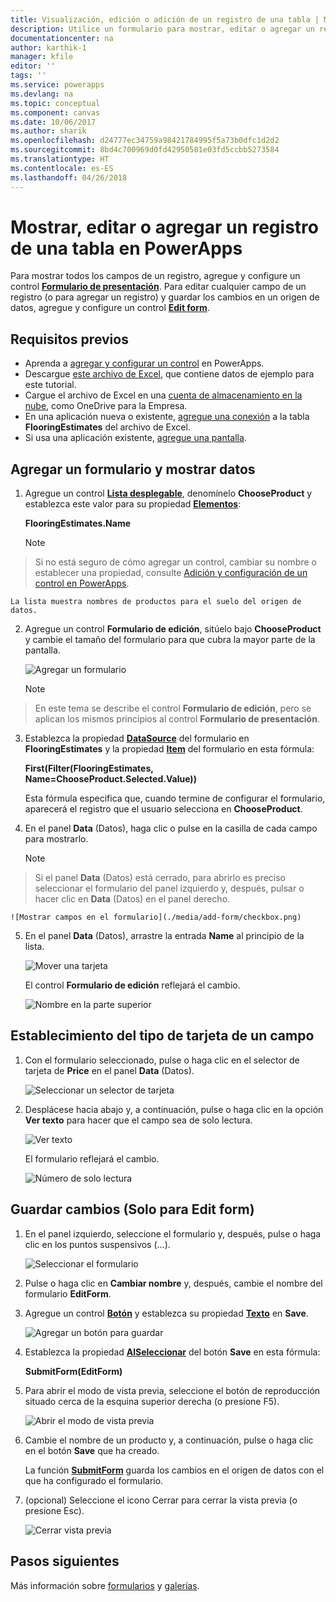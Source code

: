```yaml
---
title: Visualización, edición o adición de un registro de una tabla | Microsoft Docs
description: Utilice un formulario para mostrar, editar o agregar un registro de una tabla en el origen de datos.
documentationcenter: na
author: karthik-1
manager: kfile
editor: ''
tags: ''
ms.service: powerapps
ms.devlang: na
ms.topic: conceptual
ms.component: canvas
ms.date: 10/06/2017
ms.author: sharik
ms.openlocfilehash: d24777ec34759a98421784995f5a73b0dfc1d2d2
ms.sourcegitcommit: 8bd4c700969d0fd42950581e03fd5ccbb5273584
ms.translationtype: HT
ms.contentlocale: es-ES
ms.lasthandoff: 04/26/2018
---
```

# <a name="show-edit-or-add-a-record-from-a-table-in-powerapps"></a>Mostrar, editar o agregar un registro de una tabla en PowerApps
Para mostrar todos los campos de un registro, agregue y configure un control **[Formulario de presentación](controls/control-form-detail.md)**. Para editar cualquier campo de un registro (o para agregar un registro) y guardar los cambios en un origen de datos, agregue y configure un control **[Edit form](controls/control-form-detail.md)**.

## <a name="prerequisites"></a>Requisitos previos

* Aprenda a [agregar y configurar un control](add-configure-controls.md) en PowerApps.
* Descargue [este archivo de Excel](https://az787822.vo.msecnd.net/documentation/get-started-from-data/FlooringEstimates.xlsx), que contiene datos de ejemplo para este tutorial.
* Cargue el archivo de Excel en una [cuenta de almacenamiento en la nube](connections/cloud-storage-blob-connections.md), como OneDrive para la Empresa.
* En una aplicación nueva o existente, [agregue una conexión](add-data-connection.md) a la tabla **FlooringEstimates** del archivo de Excel.
* Si usa una aplicación existente, [agregue una pantalla](add-screen-context-variables.md).

## <a name="add-a-form-and-show-data"></a>Agregar un formulario y mostrar datos
1. Agregue un control **[Lista desplegable](controls/control-drop-down.md)**, denomínelo **ChooseProduct** y establezca este valor para su propiedad **[Elementos](controls/properties-core.md)**:

    **FlooringEstimates.Name**

    > [!NOTE]
> Si no está seguro de cómo agregar un control, cambiar su nombre o establecer una propiedad, consulte [Adición y configuración de un control en PowerApps](add-configure-controls.md).

    La lista muestra nombres de productos para el suelo del origen de datos.

2. Agregue un control **Formulario de edición**, sitúelo bajo **ChooseProduct** y cambie el tamaño del formulario para que cubra la mayor parte de la pantalla.

    ![Agregar un formulario](./media/add-form/add-a-form.png)

    > [!NOTE]
> En este tema se describe el control **Formulario de edición**, pero se aplican los mismos principios al control **Formulario de presentación**.

3. Establezca la propiedad **[DataSource](controls/control-form-detail.md)** del formulario en **FlooringEstimates** y la propiedad **[Item](controls/control-form-detail.md)** del formulario en esta fórmula:

   **First(Filter(FlooringEstimates, Name=ChooseProduct.Selected.Value))**

   Esta fórmula especifica que, cuando termine de configurar el formulario, aparecerá el registro que el usuario selecciona en **ChooseProduct**.

4. En el panel **Data** (Datos), haga clic o pulse en la casilla de cada campo para mostrarlo.

    > [!NOTE]
> Si el panel **Data** (Datos) está cerrado, para abrirlo es preciso seleccionar el formulario del panel izquierdo y, después, pulsar o hacer clic en **Data** (Datos) en el panel derecho.

    ![Mostrar campos en el formulario](./media/add-form/checkbox.png)

5. En el panel **Data** (Datos), arrastre la entrada **Name** al principio de la lista.

    ![Mover una tarjeta](./media/add-form/drag-field.png)

    El control **Formulario de edición** reflejará el cambio.

    ![Nombre en la parte superior](./media/add-form/move-card-form.png)

## <a name="set-the-card-type-for-a-field"></a>Establecimiento del tipo de tarjeta de un campo
1. Con el formulario seleccionado, pulse o haga clic en el selector de tarjeta de **Price** en el panel **Data** (Datos).

    ![Seleccionar un selector de tarjeta](./media/add-form/price-card2.png)

2. Desplácese hacia abajo y, a continuación, pulse o haga clic en la opción **Ver texto** para hacer que el campo sea de solo lectura.

    ![Ver texto](./media/add-form/view-text.png)

    El formulario reflejará el cambio.

    ![Número de solo lectura](./media/add-form/read-only.png)  

## <a name="edit-form-only-save-changes"></a>Guardar cambios (Solo para Edit form)
1. En el panel izquierdo, seleccione el formulario y, después, pulse o haga clic en los puntos suspensivos (...).

   ![Seleccionar el formulario](./media/add-form/select-form.png)

2. Pulse o haga clic en **Cambiar nombre** y, después, cambie el nombre del formulario **EditForm**.

3. Agregue un control **[Botón](controls/control-button.md)** y establezca su propiedad **[Texto](controls/properties-core.md)** en **Save**.

    ![Agregar un botón para guardar](./media/add-form/save-button.png)  

4. Establezca la propiedad **[AlSeleccionar](controls/properties-core.md)** del botón **Save** en esta fórmula:

   **SubmitForm(EditForm)**

5. Para abrir el modo de vista previa, seleccione el botón de reproducción situado cerca de la esquina superior derecha (o presione F5).

    ![Abrir el modo de vista previa](./media/add-form/open-preview.png)

6. Cambie el nombre de un producto y, a continuación, pulse o haga clic en el botón **Save** que ha creado.

    La función **[SubmitForm](functions/function-form.md)** guarda los cambios en el origen de datos con el que ha configurado el formulario.

7. (opcional) Seleccione el icono Cerrar para cerrar la vista previa (o presione Esc).

    ![Cerrar vista previa](./media/add-form/close-preview.png)

## <a name="next-steps"></a>Pasos siguientes
Más información sobre [formularios](working-with-forms.md) y [galerías](working-with-formulas.md).
